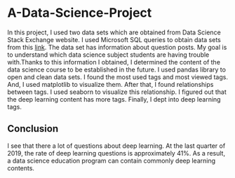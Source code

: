 # A-Data-Science-Project

In this project, I used two data sets which are obtained from Data Science Stack Exchange website. I used Microsoft SQL queries to obtain data sets from this [link](https://data.stackexchange.com/datascience/query/new).
The data set has information about question posts. My goal is to understand which data science subject students are having trouble with.Thanks to this information I obtained, I determined the content of the data science course to be established in the future.
I used pandas library to open and clean data sets. I found the most used tags and most viewed tags. And, I used matplotlib to visualize them. 
After that, I found relationships between tags. I used seaborn to visualize this relationship. I figured out that the deep learning content has more tags. Finally, I dept into deep learning tags.


## Conclusion

I see that there a lot of questions about deep learning. At the last quarter of 2019, the rate of deep learning questions is approximately 41%.
As a result, a data science education program can contain commonly deep learning contents.
